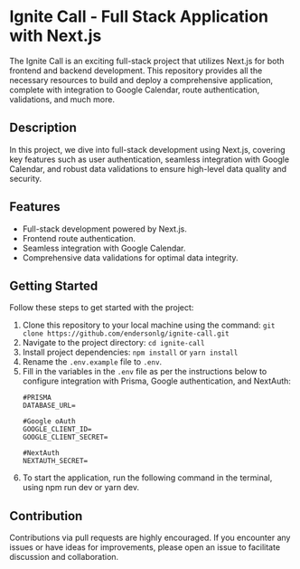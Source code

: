 # Ignite Call - Full Stack Application with Next.js

The Ignite Call is an exciting full-stack project that utilizes Next.js for both frontend and backend development. This repository provides all the necessary resources to build and deploy a comprehensive application, complete with integration to Google Calendar, route authentication, validations, and much more.

## Description

In this project, we dive into full-stack development using Next.js, covering key features such as user authentication, seamless integration with Google Calendar, and robust data validations to ensure high-level data quality and security.

## Features

- Full-stack development powered by Next.js.
- Frontend route authentication.
- Seamless integration with Google Calendar.
- Comprehensive data validations for optimal data integrity.

## Getting Started

Follow these steps to get started with the project:

1. Clone this repository to your local machine using the command: `git clone https://github.com/endersonlg/ignite-call.git`
2. Navigate to the project directory: `cd ignite-call`
3. Install project dependencies: `npm install` or `yarn install`
4. Rename the `.env.example` file to `.env`.
5. Fill in the variables in the `.env` file as per the instructions below to configure integration with Prisma, Google authentication, and NextAuth:
   ```plaintext
   #PRISMA
   DATABASE_URL=

   #Google oAuth
   GOOGLE_CLIENT_ID=
   GOOGLE_CLIENT_SECRET=

   #NextAuth
   NEXTAUTH_SECRET=
   ```
6. To start the application, run the following command in the terminal, using npm run dev or yarn dev.

## Contribution
Contributions via pull requests are highly encouraged. If you encounter any issues or have ideas for improvements, please open an issue to facilitate discussion and collaboration.
